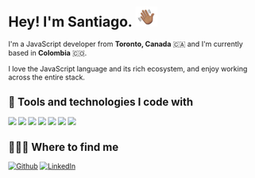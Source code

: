 # Hey! I'm Santiago. <img src="https://github.com/santidiazl/santidiazl/raw/main/waving-hand.gif" width="45px">

I'm a JavaScript developer from **Toronto, Canada** 🇨🇦 and I'm currently based in **Colombia** 🇨🇴.

I love the JavaScript language and its rich ecosystem, and enjoy working across the entire stack.

## 🧰 Tools and technologies I code with

![](https://img.shields.io/badge/Languages-HTML5/CSS3-informational?style=flat&logo=data:image/svg%2bxml;base64,PHN2ZyByb2xlPSJpbWciIHZpZXdCb3g9IjAgMCAyNCAyNCIgeG1sbnM9Imh0dHA6Ly93d3cudzMub3JnLzIwMDAvc3ZnIiBmaWxsPSJ3aGl0ZSI+PHRpdGxlPkhUTUw1PC90aXRsZT48cGF0aCBkPSJNMS41IDBoMjFsLTEuOTEgMjEuNTYzTDExLjk3NyAyNGwtOC41NjQtMi40MzhMMS41IDB6bTcuMDMxIDkuNzVsLS4yMzItMi43MTggMTAuMDU5LjAwMy4yMy0yLjYyMkw1LjQxMiA0LjQxbC42OTggOC4wMWg5LjEyNmwtLjMyNiAzLjQyNi0yLjkxLjgwNC0yLjk1NS0uODEtLjE4OC0yLjExSDYuMjQ4bC4zMyA0LjE3MUwxMiAxOS4zNTFsNS4zNzktMS40NDMuNzQ0LTguMTU3SDguNTMxeiIvPjwvc3ZnPg==)
![](https://img.shields.io/badge/Languages-JavaScript-informational?style=flat&logo=javascript&logoColor=white)
![](https://img.shields.io/badge/Languages-TypeScript-informational?style=flat&logo=typescript&logoColor=white)
![](https://img.shields.io/badge/Libraries-React-informational?style=flat&logo=react&logoColor=white)
![](https://img.shields.io/badge/Runtimes-Node.js-informational?style=flat&logo=nodedotjs&logoColor=white)
![](https://img.shields.io/badge/Databases-PostgreSQL-informational?style=flat&logo=postgresql&logoColor=white)
![](https://img.shields.io/badge/Frameworks-Express-informational?style=flat&logo=express&logoColor=white)

## 🧑🏽‍💻 Where to find me

<p><a href="https://github.com/santidiazl" target="_blank"><img alt="Github" src="https://img.shields.io/badge/GitHub-%2312100E.svg?&style=for-the-badge&logo=Github&logoColor=white" /></a> <a href="https://www.linkedin.com/in/santi-diaz" target="_blank"><img alt="LinkedIn" src="https://img.shields.io/badge/linkedin-%230077B5.svg?&style=for-the-badge&logo=linkedin&logoColor=white" /></a>
</p>
